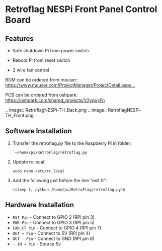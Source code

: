 Retroflag NESPi Front Panel Control Board
===============================

Features
--------

* Safe shutdown Pi from power switch

* Reboot Pi from reset switch

* 2 wire fan control


 BOM can be ordered from mouser:
https://www.mouser.com/ProjectManager/ProjectDetail.aspx…

PCB can be ordered from oshpark:
https://oshpark.com/shared_projects/V2yqoyFn

.. image:: RetroflagNESPi-TH_Back.png
.. image:: RetroflagNESPi-TH_Front.png

Software Installation
---------------------
 1. Transfer the retroflag.py file to the Raspberry Pi in folder: 

        `~/home/pi/RetroFlag/retroflag.py

 2. Update rc.local:

        sudo nano /etc/rc.local

 3. Add the following just before the line "exit 0":

        (sleep 1; python /home/pi/RetroFlag/retroflag.py)&
		
Hardware Installation
---------------------

  * `RST Pin` - Connect to GPIO 2 (RPI pin 3)
  * `PWR Pin` - Connect to GPIO 3 (RPI pin 5)
  * `FAN_CT Pin` - Connect to GPIO 4 (RPI pin 7)
  * `OUT + Pin` - Connect to 5V (RPI pin 4)
  * `OUT - Pin` - Connect to GND (RPI pin 6)
  * `- IN + Pin` - Source 5v